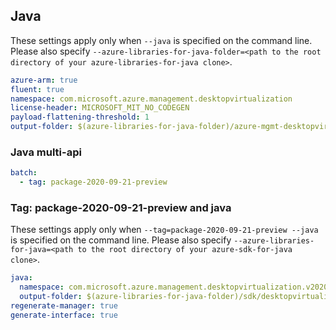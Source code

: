 ## Java

These settings apply only when `--java` is specified on the command line.
Please also specify `--azure-libraries-for-java-folder=<path to the root directory of your azure-libraries-for-java clone>`.

``` yaml $(java)
azure-arm: true
fluent: true
namespace: com.microsoft.azure.management.desktopvirtualization
license-header: MICROSOFT_MIT_NO_CODEGEN
payload-flattening-threshold: 1
output-folder: $(azure-libraries-for-java-folder)/azure-mgmt-desktopvirtualization
```

### Java multi-api

``` yaml $(java) && $(multiapi)
batch:
  - tag: package-2020-09-21-preview
```

### Tag: package-2020-09-21-preview and java

These settings apply only when `--tag=package-2020-09-21-preview --java` is specified on the command line.
Please also specify `--azure-libraries-for-java=<path to the root directory of your azure-sdk-for-java clone>`.

``` yaml $(tag) == 'package-2020-09-21-preview' && $(java) && $(multiapi)
java:
  namespace: com.microsoft.azure.management.desktopvirtualization.v2020_09_21_preview
  output-folder: $(azure-libraries-for-java-folder)/sdk/desktopvirtualization/mgmt-v2020_09_21_preview
regenerate-manager: true
generate-interface: true
```

